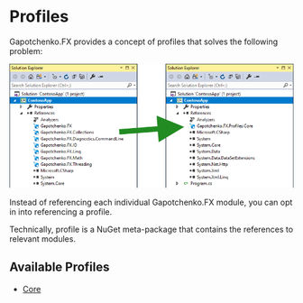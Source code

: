 ﻿# Profiles

Gapotchenko.FX provides a concept of profiles that solves the following problem:

![Gapotchenko FX Profile](../../Documentation/Assets/gapotchenko-fx-profile-shrink.png?raw=true&v=2)

Instead of referencing each individual Gapotchenko.FX module, you can opt in into referencing a profile.

Technically, profile is a NuGet meta-package that contains the references to relevant modules.

## Available Profiles

- [Core](Gapotchenko.FX.Profiles.Core#readme)
